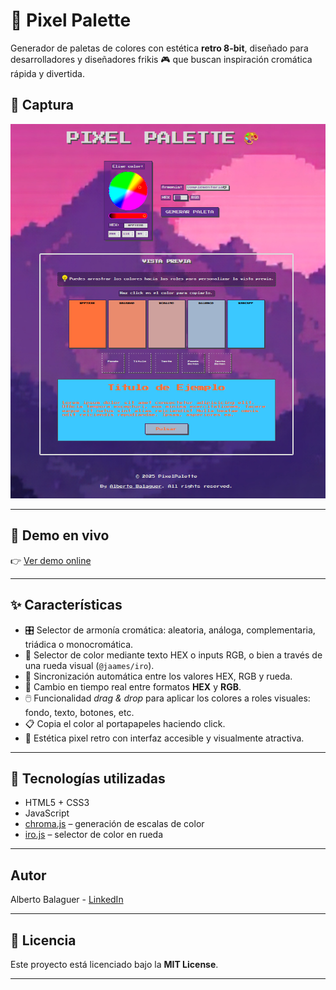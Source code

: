 # 🎨 Pixel Palette

Generador de paletas de colores con estética **retro 8-bit**, diseñado para desarrolladores y diseñadores frikis 🎮 que buscan inspiración cromática rápida y divertida.

## 📸 Captura

![Vista previa](./assets/img/capturas/2025-08-06_12h53_09.png)

---

## 🔗 Demo en vivo

👉 [Ver demo online](https://albertob86.github.io/pixel-palette/)

---

## ✨ Características

- 🎛️ Selector de armonía cromática: aleatoria, análoga, complementaria, triádica o monocromática.
- 🌈 Selector de color mediante texto HEX o inputs RGB, o bien a través de una rueda visual (`@jaames/iro`).
- 🔄 Sincronización automática entre los valores HEX, RGB y rueda.
- 🔁 Cambio en tiempo real entre formatos **HEX** y **RGB**.
- 🖱️ Funcionalidad *drag & drop* para aplicar los colores a roles visuales: fondo, texto, botones, etc.
- 📋 Copia el color al portapapeles haciendo click.
- 👾 Estética pixel retro con interfaz accesible y visualmente atractiva.

---

## 🧰 Tecnologías utilizadas

- HTML5 + CSS3
- JavaScript
- [chroma.js](https://gka.github.io/chroma.js/) – generación de escalas de color
- [iro.js](https://iro.js.org/) – selector de color en rueda

---

## Autor
Alberto Balaguer - [LinkedIn](https://www.linkedin.com/in/albertobalaguer/)

---

## 📄 Licencia

Este proyecto está licenciado bajo la **MIT License**.

---